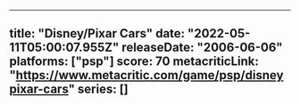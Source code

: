 
---
title: "Disney/Pixar Cars"
date: "2022-05-11T05:00:07.955Z"
releaseDate: "2006-06-06"
platforms: ["psp"]
score: 70
metacriticLink: "https://www.metacritic.com/game/psp/disneypixar-cars"
series: []
---
